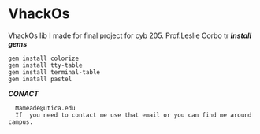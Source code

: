 # VhackOs
VhackOs lib I made for final project for cyb 205. 
Prof.Leslie Corbo tr 
***Install gems***
```
gem install colorize
gem install tty-table
gem install terminal-table
gem inatall pastel
```

***CONACT***
```
  Mameade@utica.edu
  If  you need to contact me use that email or you can find me around campus.
  ```
